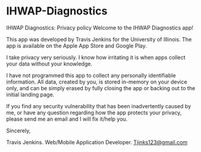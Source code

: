 # IHWAP-Diagnostics

IHWAP Diagnostics: Privacy policy
Welcome to the IHWAP Diagnostics app!

This app was developed by Travis Jenkins for the University of Illinois. The app is available on the Apple App Store and Google Play.

I take privacy very seriously. I know how irritating it is when apps collect your data without your knowledge.

I have not programmed this app to collect any personally identifiable information. All data, created by you, is stored in-memory on your device only, and can be simply erased by fully closing the app or backing out to the initial landing page.

If you find any security vulnerability that has been inadvertently caused by me, or have any question regarding how the app protects your privacy, please send me an email and I will fix it/help you.

Sincerely,

Travis Jenkins.
Web/Mobile Application Developer.
Tjinks123@gmail.com
